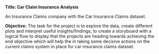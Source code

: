 **Title: Car Claim Insurance Analysis**

An Insurance Claims company with the Car Insurance Claims dataset.

**Objective:** The task for the project is to explore the data, create different plots and interpret useful insights/findings, to create a storyboard with a logical flow to display that the projects are heading towards achieving the end objective which will help the in taking some decisive actions on the current claims system in place for car insurance claims dataset.

